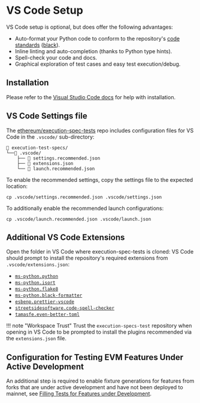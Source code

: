 # VS Code Setup

VS Code setup is optional, but does offer the following advantages:

- Auto-format your Python code to conform to the repository's [code standards](../writing_tests/code_standards.md) ([black](https://black.readthedocs.io/en/stable/)).
- Inline linting and auto-completion (thanks to Python type hints).
- Spell-check your code and docs.
- Graphical exploration of test cases and easy test execution/debug.

## Installation

Please refer to the [Visual Studio Code docs](https://code.visualstudio.com/docs/setup/setup-overview) for help with installation.

## VS Code Settings file

The [ethereum/execution-spec-tests](https://github.com/ethereum/execution-spec-tests) repo includes configuration files for VS Code in the `.vscode/` sub-directory:

```text
📁 execution-test-specs/
└──📁 .vscode/
    ├── 📄 settings.recommended.json
    ├── 📄 extensions.json
    └── 📄 launch.recommended.json
```

To enable the recommended settings, copy the settings file to the expected location:

```console
cp .vscode/settings.recommended.json .vscode/settings.json
```

To additionally enable the recommended launch configurations:

```console
cp .vscode/launch.recommended.json .vscode/launch.json
```

## Additional VS Code Extensions

Open the folder in VS Code where execution-spec-tests is cloned: VS Code should prompt to install the repository's required extensions from `.vscode/extensions.json`:

- [`ms-python.python`](https://marketplace.visualstudio.com/items?itemName=ms-python.python)
- [`ms-python.isort`](https://marketplace.visualstudio.com/items?itemName=ms-python.isort)
- [`ms-python.flake8`](https://marketplace.visualstudio.com/items?itemName=ms-python.flake8)
- [`ms-python.black-formatter`](https://marketplace.visualstudio.com/items?itemName=ms-python.black-formatter)
- [`esbenp.prettier-vscode`](https://marketplace.visualstudio.com/items?itemName=esbenp.prettier-vscode)
- [`streetsidesoftware.code-spell-checker`](https://marketplace.visualstudio.com/items?itemName=streetsidesoftware.code-spell-checker)
- [`tamasfe.even-better-toml`](https://marketplace.visualstudio.com/items?itemName=tamasfe.even-better-toml)

!!! note "Workspace Trust"
Trust the `execution-specs-test` repository when opening in VS Code to be prompted to install the plugins recommended via the `extensions.json` file.

## Configuration for Testing EVM Features Under Active Development

An additional step is required to enable fixture generations for features from forks that are under active development and have not been deployed to mainnet, see [Filling Tests for Features under Development](../filling_tests/filling_tests_dev_fork.md#vs-code-setup).
